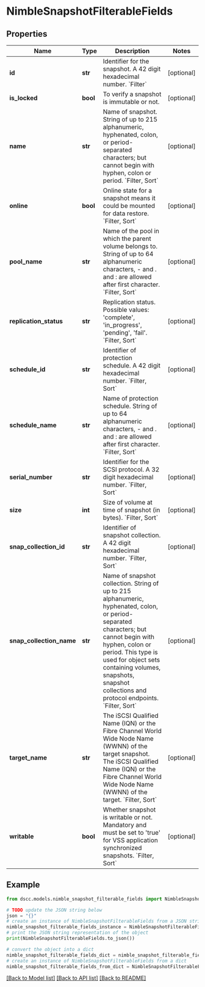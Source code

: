 # NimbleSnapshotFilterableFields


## Properties

Name | Type | Description | Notes
------------ | ------------- | ------------- | -------------
**id** | **str** | Identifier for the snapshot. A 42 digit hexadecimal number. &#x60;Filter&#x60; | [optional] 
**is_locked** | **bool** | To verify a snapshot is immutable or not. | [optional] 
**name** | **str** | Name of snapshot. String of up to 215 alphanumeric, hyphenated, colon, or period-separated characters; but cannot begin with hyphen, colon or period. &#x60;Filter, Sort&#x60; | [optional] 
**online** | **bool** | Online state for a snapshot means it could be mounted for data restore. &#x60;Filter, Sort&#x60; | [optional] 
**pool_name** | **str** | Name of the pool in which the parent volume belongs to. String of up to 64 alphanumeric characters, - and . and : are allowed after first character. &#x60;Filter, Sort&#x60; | [optional] 
**replication_status** | **str** | Replication status. Possible values: &#39;complete&#39;, &#39;in_progress&#39;, &#39;pending&#39;, &#39;fail&#39;. &#x60;Filter, Sort&#x60; | [optional] 
**schedule_id** | **str** | Identifier of protection schedule. A 42 digit hexadecimal number. &#x60;Filter, Sort&#x60; | [optional] 
**schedule_name** | **str** | Name of protection schedule. String of up to 64 alphanumeric characters, - and . and : are allowed after first character. &#x60;Filter, Sort&#x60; | [optional] 
**serial_number** | **str** | Identifier for the SCSI protocol. A 32 digit hexadecimal number. &#x60;Filter, Sort&#x60; | [optional] 
**size** | **int** | Size of volume at time of snapshot (in bytes). &#x60;Filter, Sort&#x60; | [optional] 
**snap_collection_id** | **str** | Identifier of snapshot collection. A 42 digit hexadecimal number. &#x60;Filter, Sort&#x60; | [optional] 
**snap_collection_name** | **str** | Name of snapshot collection. String of up to 215 alphanumeric, hyphenated, colon, or period-separated characters; but cannot begin with hyphen, colon or period. This type is used for object sets containing volumes, snapshots, snapshot collections and protocol endpoints. &#x60;Filter, Sort&#x60; | [optional] 
**target_name** | **str** | The iSCSI Qualified Name (IQN) or the Fibre Channel World Wide Node Name (WWNN) of the target snapshot. The iSCSI Qualified Name (IQN) or the Fibre Channel World Wide Node Name (WWNN) of the target. &#x60;Filter, Sort&#x60; | [optional] 
**writable** | **bool** | Whether snapshot is writable or not. Mandatory and must be set to &#39;true&#39; for VSS application synchronized snapshots. &#x60;Filter, Sort&#x60; | [optional] 

## Example

```python
from dscc.models.nimble_snapshot_filterable_fields import NimbleSnapshotFilterableFields

# TODO update the JSON string below
json = "{}"
# create an instance of NimbleSnapshotFilterableFields from a JSON string
nimble_snapshot_filterable_fields_instance = NimbleSnapshotFilterableFields.from_json(json)
# print the JSON string representation of the object
print(NimbleSnapshotFilterableFields.to_json())

# convert the object into a dict
nimble_snapshot_filterable_fields_dict = nimble_snapshot_filterable_fields_instance.to_dict()
# create an instance of NimbleSnapshotFilterableFields from a dict
nimble_snapshot_filterable_fields_from_dict = NimbleSnapshotFilterableFields.from_dict(nimble_snapshot_filterable_fields_dict)
```
[[Back to Model list]](../README.md#documentation-for-models) [[Back to API list]](../README.md#documentation-for-api-endpoints) [[Back to README]](../README.md)


